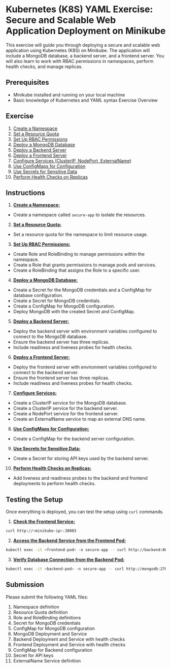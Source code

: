 # Kubernetes (K8S) YAML Exercise: Secure and Scalable Web Application Deployment on Minikube

This exercise will guide you through deploying a secure and scalable web application using Kubernetes (K8S) on Minikube. The application will include a MongoDB database, a backend server, and a frontend server. You will also learn to work with RBAC permissions in namespaces, perform health checks, and manage replicas.

## Prerequisites

- Minikube installed and running on your local machine
- Basic knowledge of Kubernetes and YAML syntax
  Exercise Overview

## Exercise

1. <u>Create a Namespace</u>
2. <u>Set a Resource Quota</u>
3. <u>Set Up RBAC Permissions</u>
4. <u>Deploy a MongoDB Database</u>
5. <u>Deploy a Backend Server</u>
6. <u>Deploy a Frontend Server</u>
7. <u>Configure Services (ClusterIP, NodePort, ExternalName)</u>
8. <u>Use ConfigMaps for Configuration</u>
9. <u>Use Secrets for Sensitive Data</u>
10. <u>Perform Health Checks on Replicas</u>

## Instructions

1. <u><b>Create a Namespace:</b></u>

- Create a namespace called `secure-app` to isolate the resources.

2. <u><b>Set a Resource Quota:</b></u>

- Set a resource quota for the namespace to limit resource usage.

3. <u><b>Set Up RBAC Permissions:</b></u>

- Create Role and RoleBinding to manage permissions within the namespace.
- Create a Role that grants permissions to manage pods and services.
- Create a RoleBinding that assigns the Role to a specific user.

4. <u><b>Deploy a MongoDB Database:</b></u>

- Create a Secret for the MongoDB credentials and a ConfigMap for database configuration.
- Create a Secret for MongoDB credentials.
- Create a ConfigMap for MongoDB configuration.
- Deploy MongoDB with the created Secret and ConfigMap.

5. <u><b>Deploy a Backend Server:</b></u>

- Deploy the backend server with environment variables configured to connect to the MongoDB database.
- Ensure the backend server has three replicas.
- Include readiness and liveness probes for health checks.

6. <u><b>Deploy a Frontend Server:</b></u>

- Deploy the frontend server with environment variables configured to connect to the backend server.
- Ensure the frontend server has three replicas.
- Include readiness and liveness probes for health checks.

7. <u><b>Configure Services:</b></u>

- Create a ClusterIP service for the MongoDB database.
- Create a ClusterIP service for the backend server.
- Create a NodePort service for the frontend server.
- Create an ExternalName service to map an external DNS name.

8. <u><b>Use ConfigMaps for Configuration:</b></u>

- Create a ConfigMap for the backend server configuration.

9. <u><b>Use Secrets for Sensitive Data:</b></u>

- Create a Secret for storing API keys used by the backend server.

10. <u><b>Perform Health Checks on Replicas:</b></u>

- Add liveness and readiness probes to the backend and frontend deployments to perform health checks.

## Testing the Setup

Once everything is deployed, you can test the setup using `curl` commands.

1. <u><b>Check the Frontend Service:</b></u>

```sh
curl http://<minikube-ip>:30003
```

2. <u><b>Access the Backend Service from the Frontend Pod:</b></u>

```sh
kubectl exec -it <frontend-pod> -n secure-app -- curl http://backend:8080
```

3. <u><b>Verify Database Connection from the Backend Pod:</b></u>

```sh
kubectl exec -it <backend-pod> -n secure-app -- curl http://mongodb:27017
```

## Submission

Please submit the following YAML files:

1. Namespace definition
2. Resource Quota definition
3. Role and RoleBinding definitions
4. Secret for MongoDB credentials
5. ConfigMap for MongoDB configuration
6. MongoDB Deployment and Service
7. Backend Deployment and Service with health checks
8. Frontend Deployment and Service with health checks
9. ConfigMap for Backend configuration
10. Secret for API keys
11. ExternalName Service definition
